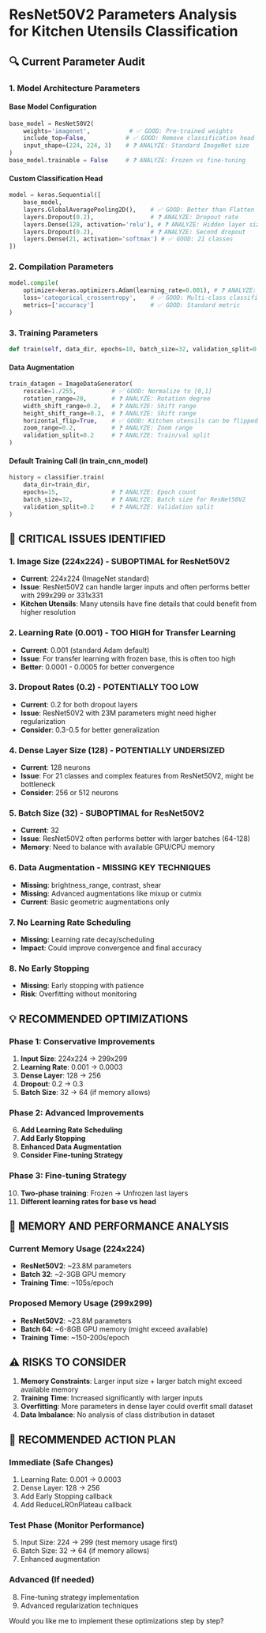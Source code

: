 # ResNet50V2 Parameters Analysis for Kitchen Utensils Classification

## 🔍 Current Parameter Audit

### 1. **Model Architecture Parameters**

#### Base Model Configuration
```python
base_model = ResNet50V2(
    weights='imagenet',           # ✅ GOOD: Pre-trained weights
    include_top=False,           # ✅ GOOD: Remove classification head
    input_shape=(224, 224, 3)    # ❓ ANALYZE: Standard ImageNet size
)
base_model.trainable = False     # ❓ ANALYZE: Frozen vs fine-tuning
```

#### Custom Classification Head
```python
model = keras.Sequential([
    base_model,
    layers.GlobalAveragePooling2D(),    # ✅ GOOD: Better than Flatten
    layers.Dropout(0.2),                # ❓ ANALYZE: Dropout rate
    layers.Dense(128, activation='relu'), # ❓ ANALYZE: Hidden layer size
    layers.Dropout(0.2),                # ❓ ANALYZE: Second dropout
    layers.Dense(21, activation='softmax') # ✅ GOOD: 21 classes
])
```

### 2. **Compilation Parameters**

```python
model.compile(
    optimizer=keras.optimizers.Adam(learning_rate=0.001), # ❓ ANALYZE: LR for ResNet50V2
    loss='categorical_crossentropy',    # ✅ GOOD: Multi-class classification
    metrics=['accuracy']                # ✅ GOOD: Standard metric
)
```

### 3. **Training Parameters**

```python
def train(self, data_dir, epochs=10, batch_size=32, validation_split=0.2):
```

#### Data Augmentation
```python
train_datagen = ImageDataGenerator(
    rescale=1./255,          # ✅ GOOD: Normalize to [0,1]
    rotation_range=20,       # ❓ ANALYZE: Rotation degree
    width_shift_range=0.2,   # ❓ ANALYZE: Shift range
    height_shift_range=0.2,  # ❓ ANALYZE: Shift range
    horizontal_flip=True,    # ✅ GOOD: Kitchen utensils can be flipped
    zoom_range=0.2,          # ❓ ANALYZE: Zoom range
    validation_split=0.2     # ❓ ANALYZE: Train/val split
)
```

#### Default Training Call (in train_cnn_model)
```python
history = classifier.train(
    data_dir=train_dir,
    epochs=15,               # ❓ ANALYZE: Epoch count
    batch_size=32,           # ❓ ANALYZE: Batch size for ResNet50V2
    validation_split=0.2     # ❓ ANALYZE: Validation split
)
```

## 🚨 **CRITICAL ISSUES IDENTIFIED**

### 1. **Image Size (224x224) - SUBOPTIMAL for ResNet50V2**
- **Current**: 224x224 (ImageNet standard)
- **Issue**: ResNet50V2 can handle larger inputs and often performs better with 299x299 or 331x331
- **Kitchen Utensils**: Many utensils have fine details that could benefit from higher resolution

### 2. **Learning Rate (0.001) - TOO HIGH for Transfer Learning**
- **Current**: 0.001 (standard Adam default)
- **Issue**: For transfer learning with frozen base, this is often too high
- **Better**: 0.0001 - 0.0005 for better convergence

### 3. **Dropout Rates (0.2) - POTENTIALLY TOO LOW**
- **Current**: 0.2 for both dropout layers
- **Issue**: ResNet50V2 with 23M parameters might need higher regularization
- **Consider**: 0.3-0.5 for better generalization

### 4. **Dense Layer Size (128) - POTENTIALLY UNDERSIZED**
- **Current**: 128 neurons
- **Issue**: For 21 classes and complex features from ResNet50V2, might be bottleneck
- **Consider**: 256 or 512 neurons

### 5. **Batch Size (32) - SUBOPTIMAL for ResNet50V2**
- **Current**: 32
- **Issue**: ResNet50V2 often performs better with larger batches (64-128)
- **Memory**: Need to balance with available GPU/CPU memory

### 6. **Data Augmentation - MISSING KEY TECHNIQUES**
- **Missing**: brightness_range, contrast, shear
- **Missing**: Advanced augmentations like mixup or cutmix
- **Current**: Basic geometric augmentations only

### 7. **No Learning Rate Scheduling**
- **Missing**: Learning rate decay/scheduling
- **Impact**: Could improve convergence and final accuracy

### 8. **No Early Stopping**
- **Missing**: Early stopping with patience
- **Risk**: Overfitting without monitoring

## 💡 **RECOMMENDED OPTIMIZATIONS**

### Phase 1: Conservative Improvements
1. **Input Size**: 224x224 → 299x299
2. **Learning Rate**: 0.001 → 0.0003
3. **Dense Layer**: 128 → 256
4. **Dropout**: 0.2 → 0.3
5. **Batch Size**: 32 → 64 (if memory allows)

### Phase 2: Advanced Improvements
6. **Add Learning Rate Scheduling**
7. **Add Early Stopping**
8. **Enhanced Data Augmentation**
9. **Consider Fine-tuning Strategy**

### Phase 3: Fine-tuning Strategy
10. **Two-phase training**: Frozen → Unfrozen last layers
11. **Different learning rates for base vs head**

## 🔬 **MEMORY AND PERFORMANCE ANALYSIS**

### Current Memory Usage (224x224)
- **ResNet50V2**: ~23.8M parameters
- **Batch 32**: ~2-3GB GPU memory
- **Training Time**: ~105s/epoch

### Proposed Memory Usage (299x299)
- **ResNet50V2**: ~23.8M parameters  
- **Batch 64**: ~6-8GB GPU memory (might exceed available)
- **Training Time**: ~150-200s/epoch

## ⚠️ **RISKS TO CONSIDER**

1. **Memory Constraints**: Larger input size + larger batch might exceed available memory
2. **Training Time**: Increased significantly with larger inputs
3. **Overfitting**: More parameters in dense layer could overfit small dataset
4. **Data Imbalance**: No analysis of class distribution in dataset

## 🎯 **RECOMMENDED ACTION PLAN**

### Immediate (Safe Changes)
1. Learning Rate: 0.001 → 0.0003
2. Dense Layer: 128 → 256  
3. Add Early Stopping callback
4. Add ReduceLROnPlateau callback

### Test Phase (Monitor Performance)
5. Input Size: 224 → 299 (test memory usage first)
6. Batch Size: 32 → 64 (if memory allows)
7. Enhanced augmentation

### Advanced (If needed)
8. Fine-tuning strategy implementation
9. Advanced regularization techniques

Would you like me to implement these optimizations step by step? 